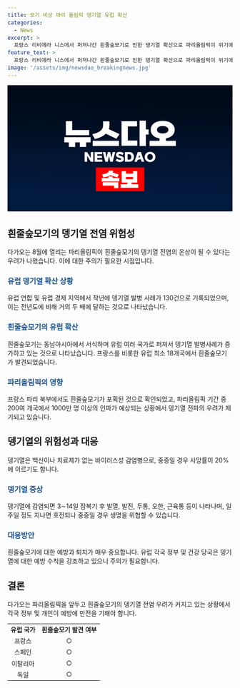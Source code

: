 ```yaml
---
title: 모기 비상 파리 올림픽 뎅기열 유럽 확산
categories:
  - News
excerpt: >
  프랑스 리비에라 니스에서 퍼져나간 흰줄숲모기로 인한 뎅기열 확산으로 파리올림픽이 위기에 처했다! 백신이 없는 뎅기열에 대한 ECDC의 경고 속 축구선수, 관중, 관계자 및 관광객 1000만 명 이상이 몰릴 파리에서 흰줄숲모기가 발견됐다. 이에 따라 뎅기열 환자 증가와 중증 병례 발생 가능성 있음. 더 자세한 내용은 SBS Biz 홈페이지에서 확인해보세요!
feature_text: >
  프랑스 리비에라 니스에서 퍼져나간 흰줄숲모기로 인한 뎅기열 확산으로 파리올림픽이 위기에 처했다! 백신이 없는 뎅기열에 대한 ECDC의 경고 속 축구선수, 관중, 관계자 및 관광객 1000만 명 이상이 몰릴 파리에서 흰줄숲모기가 발견됐다. 이에 따라 뎅기열 환자 증가와 중증 병례 발생 가능성 있음. 더 자세한 내용은 SBS Biz 홈페이지에서 확인해보세요!
image: '/assets/img/newsdao_breakingnews.jpg'
---
```


<p><img src="/assets/img/newsdao_breakingnews.jpg" alt="koreaapp 속보" /></p>

<h2 data-ke-size="size26">흰줄숲모기의 뎅기열 전염 위험성</h2>

<p data-ke-size="size16">다가오는 8월에 열리는 파리올림픽이 흰줄숲모기의 뎅기열 전염의 온상이 될 수 있다는 우려가 나왔습니다. 이에 대한 주의가 필요한 시점입니다.</p>

<h3><b><span style="color: #1a5490;">유럽 뎅기열 확산 상황</span></b></h3>

<p data-ke-size="size16">유럽 연합 및 유럽 경제 지역에서 작년에 뎅기열 발병 사례가 130건으로 기록되었으며, 이는 전년도에 비해 거의 두 배에 달하는 것으로 나타났습니다.</p>

<h3><b><span style="color: #1a5490;">흰줄숲모기의 유럽 확산</span></b></h3>

<p data-ke-size="size16">흰줄숲모기는 동남아시아에서 서식하며 유럽 여러 국가로 퍼져서 뎅기열 발병사례가 증가하고 있는 것으로 나타났습니다. 프랑스를 비롯한 유럽 최소 18개국에서 흰줄숲모기가 발견되었습니다.</p>

<h3><b><span style="color: #1a5490;">파리올림픽의 영향</span></b></h3>

<p data-ke-size="size16">프랑스 파리 북부에서도 흰줄숲모기가 포획된 것으로 확인되었고, 파리올림픽 기간 중 200여 개국에서 1000만 명 이상의 인파가 예상되는 상황에서 뎅기열 전파의 우려가 제기되고 있습니다.</p>

<h2 data-ke-size="size26">뎅기열의 위험성과 대응</h2>

<p data-ke-size="size16">뎅기열은 백신이나 치료제가 없는 바이러스성 감염병으로, 중증일 경우 사망률이 20%에 이르기도 합니다.</p>

<h3><b><span style="color: #1a5490;">뎅기열 증상</span></b></h3>

<p data-ke-size="size16">뎅기열에 감염되면 3∼14일 잠복기 후 발열, 발진, 두통, 오한, 근육통 등이 나타나며, 일주일 정도 지나면 호전되나 중증일 경우 생명을 위협할 수 있습니다.</p>

<h3><b><span style="color: #1a5490;">대응방안</span></b></h3>

<p data-ke-size="size16">흰줄숲모기에 대한 예방과 퇴치가 매우 중요합니다. 유럽 각국 정부 및 건강 당국은 뎅기열에 대한 예방 수칙을 강조하고 있으니 주의가 필요합니다.</p>

<h2 data-ke-size="size26">결론</h2>

<p data-ke-size="size16">다가오는 파리올림픽을 앞두고 흰줄숲모기의 뎅기열 전염 우려가 커지고 있는 상황에서 각국 정부 및 개인이 예방에 만전을 기해야 합니다.</p>

<table>
    <tr>
        <td style="text-align: center; height: 17px;"><b>유럽 국가</b></td>
        <td style="text-align: center; height: 17px;"><b>흰줄숲모기 발견 여부</b></td>
    </tr>
    <tr>
        <td style="text-align: center; height: 17px;">프랑스</td>
        <td style="text-align: center; height: 17px;">○</td>
    </tr>
    <tr>
        <td style="text-align: center; height: 17px;">스페인</td>
        <td style="text-align: center; height: 17px;">○</td>
    </tr>
    <tr>
        <td style="text-align: center; height: 17px;">이탈리아</td>
        <td style="text-align: center; height: 17px;">○</td>
    </tr>
    <tr>
        <td style="text-align: center; height: 17px;">독일</td>
        <td style="text-align: center; height: 17px;">○</td>
    </tr>
</table>

<p data-ke-size="size16">&nbsp;</p>

